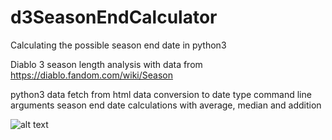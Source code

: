 # d3SeasonEndCalculator
Calculating the possible season end date in python3



Diablo 3 season length analysis with data from https://diablo.fandom.com/wiki/Season

python3
data fetch from html
data conversion to date type
command line arguments
season end date calculations with average, median and addition


![alt text](https://github.com/flaciGit/pacManWithJS/blob/master/img/d3SeasonEndCalculator.png)
